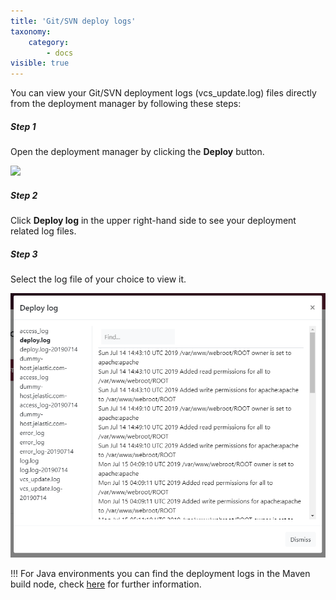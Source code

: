 ```yaml
---
title: 'Git/SVN deploy logs'
taxonomy:
    category:
        - docs
visible: true
---
```


You can view your Git/SVN deployment logs (vcs_update.log) files directly from the deployment manager by following these steps:

##### Step 1

Open the deployment manager by clicking the **Deploy** button.

![](Deploy-button.JPG)
##### Step 2

Click **Deploy log** in the upper right-hand side to see your deployment related log files.

##### Step 3

Select the log file of your choice to view it.

![](Deploy-log.png)

!!! For Java environments you can find the deployment logs in the Maven build node, check [here](/java/deployment-guides/maven-build-node#logs) for further information.